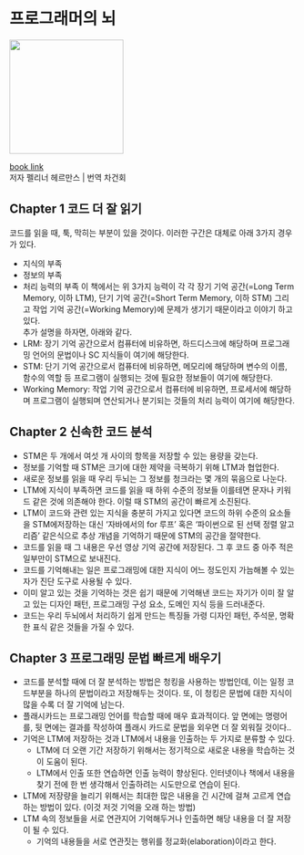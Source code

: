 # 프로그래머의 뇌

<img src="https://img.ridicdn.net/cover/852001285/xxlarge#1" width="200px">

[book link](https://ridibooks.com/books/852001285)  
저자 펠리너 헤르만스 | 번역 차건회

## Chapter 1 코드 더 잘 읽기

코드를 읽을 때, 툭, 막히는 부분이 있을 것이다. 이러한 구간은 대체로 아래 3가지 경우가 있다.

- 지식의 부족
- 정보의 부족
- 처리 능력의 부족
  이 책에서는 위 3가지 능력이 각 각 장기 기억 공간(=Long Term Memory, 이하 LTM), 단기 기억 공간(=Short Term Memory, 이하 STM) 그리고 작업 기억 공간(=Working Memory)에 문제가 생기기 때문이라고 이야기 하고 있다.  
  추가 설명을 하자면, 아래와 같다.
- LRM: 장기 기억 공간으로서 컴퓨터에 비유하면, 하드디스크에 해당하며 프로그래밍 언어의 문법이나 SC 지식들이 여기에 해당한다.
- STM: 단기 기억 공간으로서 컴퓨터에 비유하면, 메모리에 해당하며 변수의 이름, 함수의 역할 등 프로그램이 실행되는 것에 필요한 정보들이 여기에 해당한다.
- Working Memory: 작업 기억 공간으로서 컴퓨터에 비유하면, 프로세서에 해당하며 프로그램이 실행되며 연산되거나 분기되는 것들의 처리 능력이 여기에 해당한다.

## Chapter 2 신속한 코드 분석

- STM은 두 개에서 여섯 개 사이의 항목을 저장할 수 있는 용량을 갖는다.
- 정보를 기억할 때 STM은 크기에 대한 제약을 극복하기 위해 LTM과 협업한다.
- 새로운 정보를 읽을 때 우리 두뇌는 그 정보를 청크라는 몇 개의 묶음으로 나눈다.
- LTM에 지식이 부족하면 코드를 읽을 때 하위 수준의 정보들 이를테면 문자나 키워드 같은 것에 의존해야 한다. 이럴 때 STM의 공간이 빠르게 소진된다.
- LTM이 코드와 관련 있는 지식을 충분히 가지고 있다면 코드의 하위 수준의 요소들을 STM에저장하는 대신 ‘자바에서의 for 루프’ 혹은 ‘파이썬으로 된 선택 정렬 알고리즘’ 같은식으로 추상 개념을 기억하기 때문에 STM의 공간을 절약한다.
- 코드를 읽을 때 그 내용은 우선 영상 기억 공간에 저장된다. 그 후 코드 중 아주 적은 일부만이 STM으로 보내진다.
- 코드를 기억해내는 일은 프로그래밍에 대한 지식이 어느 정도인지 가늠해볼 수 있는 자가 진단 도구로 사용될 수 있다.
- 이미 알고 있는 것을 기억하는 것은 쉽기 때문에 기억해낸 코드는 자기가 이미 잘 알고 있는 디자인 패턴, 프로그래밍 구성 요소, 도메인 지식 등을 드러내준다.
- 코드는 우리 두뇌에서 처리하기 쉽게 만드는 특징들 가령 디자인 패턴, 주석문, 명확한 표식 같은 것들을 가질 수 있다.

## Chapter 3 프로그래밍 문법 빠르게 배우기
- 코드를 분석할 때에 더 잘 분석하는 방법은 청킹을 사용하는 방법인데, 이는 일정 코드부분을 하나의 문법이라고 저장해두는 것이다. 또, 이 청킹은 문법에 대한 지식이 많을 수록 더 잘 기억에 남는다.
- 플래시카드는 프로그래밍 언어를 학습할 때에 매우 효과적이다. 앞 면에는 명령어를, 뒷 면에는 결과를 작성하여 플래시 카드로 문법을 외우면 더 잘 외워질 것이다..
- 기억은 LTM에 저장하는 것과 LTM에서 내용을 인출하는 두 가지로 분류할 수 있다.
  - LTM에 더 오랜 기간 저장하기 위해서는 정기적으로 새로운 내용을 학습하는 것이 도움이 된다.
  - LTM에서 인출 또한 연습하면 인출 능력이 향상된다. 인터넷이나 책에서 내용을 찾기 전에 한 번 생각해서 인출하려는 시도만으로 연습이 된다.
- LTM에 저장량을 늘리기 위해서는 최대한 많은 내용을 긴 시간에 걸쳐 고르게 연습하는 방법이 있다. (이것 저것 기억을 오래 하는 방법)
- LTM 속의 정보들을 서로 연관지어 기억해두거나 인출하면 해당 내용을 더 잘 저장이 될 수 있다.
  - 기억의 내용들을 서로 연관짓는 행위를 정교화(elaboration)이라고 한다.
